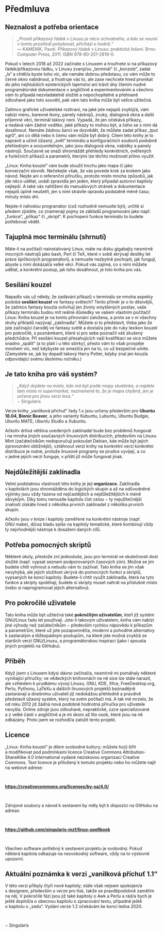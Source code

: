 <!--

Linux Kniha kouzel, předmluva
Copyright (c) 2019 Singularis <singularis@volny.cz>

Toto dílo je dílem svobodné kultury; můžete ho šířit a modifikovat pod
podmínkami licence Creative Commons Attribution-ShareAlike 4.0 International
vydané neziskovou organizací Creative Commons. Text licence je přiložený
k tomuto projektu nebo ho můžete najít na webové adrese:

https://creativecommons.org/licenses/by-sa/4.0/

-->

# Předmluva

## Neznalost a potřeba orientace

> *„Prostě příkazový řádek v Linuxu je něco úchvatného, a kdo se neumí v tomto prostředí pohybovat, přichází*
> *o hodně.“*<br>— KAMENÍK, Pavel. *Příkazový řádek v Linuxu: praktická řešení.* Brno: Computer Press, 2011. ISBN 978-80-251-2819-0.

<neodsadit>Pokud v letech 2018 až 2022 začínáte s Linuxem a troufnete si na
příkazový řádek/příkazovou řádku, v Linuxu zvaný/ou „terminál“ či „konzole“,
zadat „ls“ a chtěl/a byste toho víc, ale nemáte dobrou představu, co vám může
to černé okno nabídnout, a frustruje vás to, ale zase nechcete hned pronikat
do jeho nejhlubších ezoterických tajemství ani trávit dny čtením nudné
programátorské dokumentace v angličtině a experimentováním a všechno
vám to připadá nezvladatelně složité a nepochopitelné a přehnaně zdlouhavé
jako toto souvětí, pak vám tato kniha může být velice užitečná.

Zatímco grafické uživatelské rozhraní, na jaké jste nejspíš zvyklý/á, vám nabízí
menu, barevné ikony, panely nástrojů, zvuky, dialogová okna a další příjemné věci,
terminál takový není. Vypadá, že jen očekává příkazy, a nedává vám žádné vodítko,
jaké příkazy to mohou být, a čeho se s nimi dá dosáhnout.
Nemáte žádnou šanci se dozvědět, že můžete zadat příkaz „tput sgr0“,
ani co dělá nebo k čemu vám může být dobrý.
Cílem této knihy je to napravit a učinit úžasný „svět“ terminálu
a konfiguračních souborů podobně přehledným a srozumitelným,
jako jsou dialogová okna, nabídky a panely nástrojů.
Současně se snaží shromáždit přehledy konkrétních, ověřených a funkčních příkazů
a parametrů, kterými lze těchto možností přímo využít.

<!--
*Veškerá moc terminálu přehledně, pro začátečníky i pokročilé.*
-->

„Linux: Kniha kouzel“ vám bude sloužit trochu jako mapa či jako konverzační slovník.
Nečekejte však, že vás povede krok za krokem jako návod.
Nejde ani o referenční příručku, protože místo mnoha způsobů, jak jde něco udělat,
uvádí zpravidla jen jeden, který připadal autorovi kapitoly nejlepší.
A také vás nahlížení do manuálových stránek a dokumentace nejspíš úplně neušetří,
jen s nimi strávíte opravdu podstatně méně času; minuty místo dní.

Nejste-li náhodou programátor (což rozhodně nemusíte být), určitě si předem zjistěte,
co znamenají pojmy ze základů programování jako např. „funkce“, „příkaz“ či „skript“.
K pochopení funkce terminálu to budete potřebovat vědět.

## Tajuplná moc terminálu (shrnutí)

Máte-li na počítači nainstalovaný Linux, máte na disku gigabajty nesmírně mocných
nástrojů jako bash, Perl či TeX, které v sobě skrývají desítky let práce špičkových
programátorů, a nemusíte nezbytně pochopit, jak fungují, abyste s nimi dokázal/a
velké věci. Pokud vás zajímá, co s nimi můžete udělat, a konkrétní postup,
jak toho dosáhnout, je toto kniha pro vás.

## Sesílání kouzel

Napadlo vás už někdy, že zadávání příkazů v terminálu se mnoha aspekty podobá
**sesílání kouzel** ve fantasy světech? Tento příměr je o to děsivější, že zatímco
fantasy kouzla ovlivňují jen životy smyšlených postav, vaše příkazy terminálu budou mít
reálné důsledky ve vašem vlastním počítači! Linux: Kniha kouzel je na tomto přirovnání
založena, a proto se v ní všechny druhy příkladů nazývají „zaklínadla“.
Můžete si to představit, třeba jako že jste začínající čaroděj ve fantasy světě a dostal/a
jste do ruky lexikon kouzel pro pokročilé, s poznámkami, které si pro sebe poznačil
váš zkušený předchůdce. Při sesílání kouzel přesahujících vaši kvalifikaci
se sice můžete snadno „spálit“ (a to platí i u této sbírky),
přesto vám to však prospěje mnohem víc, než kdybyste se omezil/a jen na to,
co už bezpečně umíte. (Zamyslete se, jak by dopadl takový Harry Potter,
kdyby znal jen kouzla odpovídající svému školnímu ročníku.)

## Je tato kniha pro váš systém?

> *„Když dojdete na místo, kde má být podle mapy studánka, a najdete tam místo ní supermarket, neznamená to, že je mapa chybná, jen je určena pro jinou verzi lesa.“*<br>− Singularis

<neodsadit>Verze knihy „vanilková příchuť“ řady 1.x jsou určeny především pro
**Ubuntu 18.04, Bionic Beaver**, a jeho varianty Kubuntu, Lubuntu, Ubuntu Budgie,
Ubuntu MATE, Ubuntu Studio a Xubuntu.

Ačkoliv drtivá většina uvedených zaklínadel bude bez problémů fungovat i na mnoha
jiných současných linuxových distribucích, především na Linuxu Mint
(začátečníkům nedoporučuji pokoušet Debian, kde může být jejich zprovoznění obtížnější),
vztáhnout verzi knihy na konkrétní verzi konkrétní distribuce je nutné,
protože linuxové programy se prudce vyvíjejí, a co v jedné jejich verzi funguje,
v příští již může fungovat jinak.

## Nejdůležitější zaklínadla

Velmi podstatnou vlastností této knihy je její **organizace**.
Zaklínadla v kapitolách jsou shromážděna do logických skupin
a až na odůvodněné výjimky jsou vždy řazena od nejčastějších a nejdůležitějších
k méně obvyklým. Díky tomu nemusíte kapitolu číst celou − ty nejužitečnější znalosti
získáte hned z několika prvních zaklínadel z několika prvních skupin.

Ačkoliv jsou v knize i kapitoly zaměřené na konkrétní nástroje (např. GNU make),
důraz kladu spíše na kapitoly tematické, které kombinují vždy ty nejvhodnější
nástroje k dosažení daných cílů.

## Potřeba pomocných skriptů

Některé úkoly, přestože zní jednoduše, jsou pro terminál ve skutečnosti dost složité
(např. vypsat seznam podporovaných časových zón). Možná se jim budete chtít vyhnout
a nebudu vám to zazlívat. Tato kniha se jim však nevyhýbá, ale jejich složitost ukrývá
do pomocných funkcí a skriptů, vypsaných ke konci kapitoly. Budete-li chtít využít
zaklínadla, která na tyto funkce a skripty spoléhají, budete si skripty muset nahrát
na příslušné místo (nebo si naprogramovat jejich alternativu).

## Pro pokročilé uživatele

Tato kniha může být užitečná také **pokročilým uživatelům**, kteří již
systém GNU/Linux řadu let používají. Jste-li takovým uživatelem, kniha vám nabízí
jiné výhody než začátečníkům − především rychlou nápovědu k příkazům a parametrům,
které už jste pozapomněl/a, moderní a pohodlné alternativy k zastaralým
a těžkopádným postupům, na které jste možná zvykl/á ze starších verzí GNU/Linuxu, a programátorskou inspiraci (jako i spousta jiných projektů na GitHubu).

## Příběh

Když jsem s Linuxem kdysi dávno začínal/a, nesmírně mi pomáhaly některé vynikající příručky;
ve vědeckých knihovnách na ně sice lze stále narazit, ale vzhledem k prudkému vývoji Linuxu,
GNU, KDE, Xfce, FreeDesktop.org, Perlu, Pythonu, LaTeXu a dalších linuxových projektů beznadějně
zastarávají a dnešnímu uživateli již nedokážou přehledně a pravdivě představit
úžasný systém, který na svém počítači má.
A tak mě mrzelo, že od roku 2012 již žádná nová podobně hodnotná příručka pro uživatele
nevyšla. Online zdroje jsou zdlouhavé, nepraktické, úzce specializované a z velké části
v angličtině a je mi skoro až líto osob, které jsou na ně odkázány.
Proto jsem se rozhodl/a založit tento projekt.

## Licence

„Linux: Kniha kouzel“ je dílem svobodné kultury; můžete ho/ji šířit a modifikovat
pod podmínkami licence Creative Commons Attribution-ShareAlike 4.0 International
vydané neziskovou organizací Creative Commons. Text licence je přiložený
k tomuto projektu nebo ho můžete najít na webové adrese:

&nbsp;

<neodsadit>**https://creativecommons.org/licenses/by-sa/4.0/**

&nbsp;

<neodsadit>Zdrojové soubory a návod k sestavení by měly být k dispozici na GitHubu na adrese:

&nbsp;

<neodsadit>**https://github.com/singularis-mzf/linux-spellbook**

&nbsp;

<neodsadit>Všechen software potřebný k sestavení projektu je svobodný.
Pokud některá kapitola odkazuje na nesvobodný software, vždy na to výslovně upozorní.

## Aktuální poznámka k verzi „vanilková příchuť 1.1“

V této verzi přibyly čtyři nové kapitoly; stále však nejsem spokojen/a s designem,
především u verze pro tisk, takže se pravděpodobně zaměřím na něj. V pokročilé fázi
jsou již také kapitoly o Awk a Perlu a rád/a bych je ještě doplnil/a o obecnou kapitolu
o zpracování textu, případně ještě o kapitolu o „sedu“. Vydání verze 1.2 očekávám ke konci ledna 2020.

&nbsp;

<neodsadit>− Singularis

